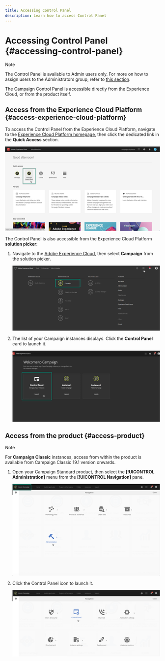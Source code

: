 ```yaml
---
title: Accessing Control Panel
description: Learn how to access Control Panel
---
```


# Accessing Control Panel {#accessing-control-panel}

>[!NOTE]
>The Control Panel is available to Admin users only. For more on how to assign users to the Administrators group, refer to [this section](../../discover/using/managing-permissions.md).

The Campaign Control Panel is accessible directly from the Experience Cloud, or from the product itself.

## Access from the Experience Cloud Platform {#access-experience-cloud-platform}

To access the Control Panel from the Experience Cloud Platform,  navigate to the [Experience Cloud Platform homepage](https://amc.experiencecloud.adobe.com/), then click the dedicated link in the **Quick Access** section.

![](assets/quickaccess.png)

The Control Panel is also accessible from the Experience Cloud Platform **solution picker**:

1. Navigate to the [Adobe Experience Cloud](https://amc.experiencecloud.adobe.com/), then select **Campaign** from the solution picker.

    ![](assets/control_panel_access1.png)

1. The list of your Campaign instances displays. Click the **Control Panel** card to launch it.

    ![](assets/control_panel_access2NEW.png)

## Access from the product {#access-product}

>[!NOTE]
>
>For **Campaign Classic** instances, access from within the product is available from Campaign Classic 19.1 version onwards.

1. Open your Campaign Standard product, then select the **[!UICONTROL Administration]** menu from the **[!UICONTROL Navigation]** pane.

    ![](assets/control_panel_access3.png)

1. Click the Control Panel icon to launch it.

    ![](assets/control_panel_access4new.png)
